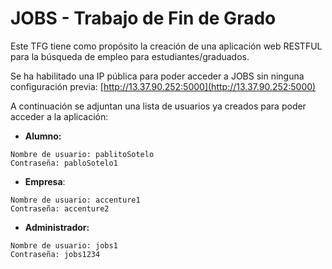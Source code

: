 # JOBS - Trabajo de Fin de Grado

Este TFG tiene como propósito la creación de una aplicación web RESTFUL para la búsqueda de empleo para estudiantes/graduados.

Se ha habilitado una IP pública para poder acceder a JOBS sin ninguna configuración previa: [http://13.37.90.252:5000](http://13.37.90.252:5000)

A continuación se adjuntan una lista de usuarios ya creados para poder acceder a la aplicación:

- **Alumno:**
```
Nombre de usuario: pablitoSotelo
Contraseña: pabloSotelo1
```
- **Empresa**:
```
Nombre de usuario: accenture1
Contraseña: accenture2
```
- **Administrador:**
```
Nombre de usuario: jobs1
Contraseña: jobs1234
```